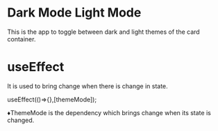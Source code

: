 # Dark Mode Light Mode
This is the app to toggle between dark and light themes of the card container.

# useEffect
It is used to bring change when there is change in state.

useEffect(()=>{},[themeMode]);

♦ThemeMode is the dependency which brings change when its state is changed.
